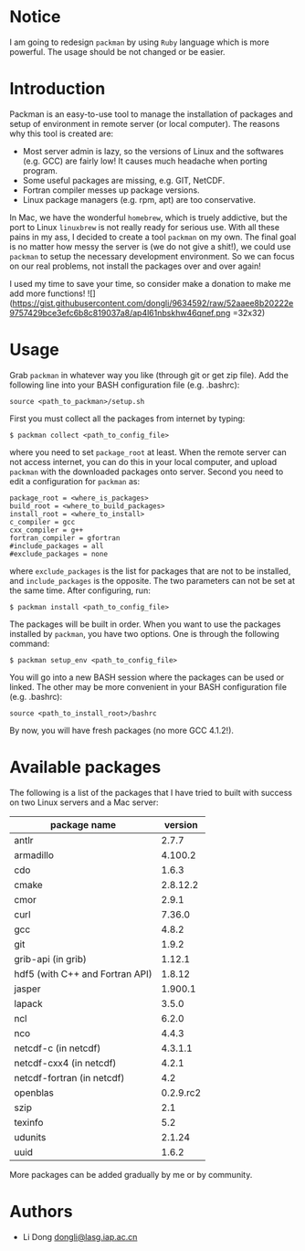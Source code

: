 Notice
======

I am going to redesign `packman` by using `Ruby` language which is more
powerful. The usage should be not changed or be easier.

Introduction
============

Packman is an easy-to-use tool to manage the installation of packages and setup
of environment in remote server (or local computer). The reasons why this tool
is created are:

- Most server admin is lazy, so the versions of Linux and the softwares (e.g.
  GCC) are fairly low! It causes much headache when porting program.
- Some useful packages are missing, e.g. GIT, NetCDF.
- Fortran compiler messes up package versions.
- Linux package managers (e.g. rpm, apt) are too conservative.

In Mac, we have the wonderful `homebrew`, which is truely addictive, but the
port to Linux `linuxbrew` is not really ready for serious use. With all these
pains in my ass, I decided to create a tool `packman` on my own. The final goal
is no matter how messy the server is (we do not give a shit!), we could use
`packman` to setup the necessary development environment. So we can focus on
our real problems, not install the packages over and over again!

I used my time to save your time, so consider make a donation to make me add
more functions!
![](https://gist.githubusercontent.com/dongli/9634592/raw/52aaee8b20222e9757429bce3efc6b8c819037a8/ap4l61nbskhw46qnef.png =32x32)

Usage
=====

Grab `packman` in whatever way you like (through git or get zip file). Add the
following line into your BASH configuration file (e.g. .bashrc):
```
source <path_to_packman>/setup.sh
```
First you must collect all the packages from internet by typing:
```
$ packman collect <path_to_config_file>
```
where you need to set `package_root` at least. When the remote server can not
access internet, you can do this in your local computer, and upload `packman`
with the downloaded packages onto server. Second you need to edit a
configuration for `packman` as:
```
package_root = <where_is_packages>
build_root = <where_to_build_packages>
install_root = <where_to_install>
c_compiler = gcc
cxx_compiler = g++
fortran_compiler = gfortran
#include_packages = all
#exclude_packages = none
```
where `exclude_packages` is the list for packages that are not to be installed,
and `include_packages` is the opposite. The two parameters can not be set at
the same time. After configuring, run:
```
$ packman install <path_to_config_file>
```
The packages will be built in order. When you want to use the packages
installed by `packman`, you have two options. One is through the following
command:
```
$ packman setup_env <path_to_config_file>
```
You will go into a new BASH session where the packages can be used or linked.
The other may be more convenient in your BASH configuration file (e.g.
.bashrc):
```
source <path_to_install_root>/bashrc
```
By now, you will have fresh packages (no more GCC 4.1.2!).

Available packages
==================

The following is a list of the packages that I have tried to built with success
on two Linux servers and a Mac server:

| package name                      | version   |
|-----------------------------------|-----------|
| antlr                             | 2.7.7     |
| armadillo                         | 4.100.2   |
| cdo                               | 1.6.3     |
| cmake                             | 2.8.12.2  |
| cmor                              | 2.9.1     |
| curl                              | 7.36.0    |
| gcc                               | 4.8.2     |
| git                               | 1.9.2     |
| grib-api (in grib)                | 1.12.1    |
| hdf5  (with C++ and Fortran API)  | 1.8.12    |
| jasper                            | 1.900.1   |
| lapack                            | 3.5.0     |
| ncl                               | 6.2.0     |
| nco                               | 4.4.3     |
| netcdf-c (in netcdf)              | 4.3.1.1   |
| netcdf-cxx4 (in netcdf)           | 4.2.1     |
| netcdf-fortran (in netcdf)        | 4.2       |
| openblas                          | 0.2.9.rc2 |
| szip                              | 2.1       |
| texinfo                           | 5.2       |
| udunits                           | 2.1.24    |
| uuid                              | 1.6.2     |

More packages can be added gradually by me or by community.

Authors
=======

- Li Dong <dongli@lasg.iap.ac.cn>
